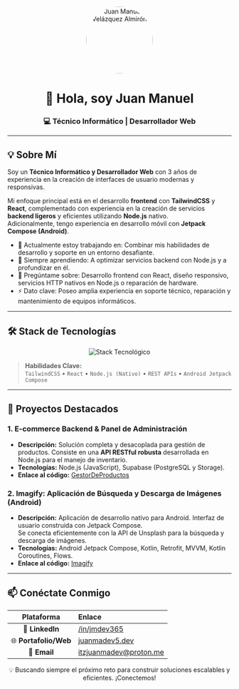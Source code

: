 <div align="center">
  <img src="https://avatars.githubusercontent.com/u/115042535?s=400&u=62a596cea79ad50f38ed1e841b021acae7b7b79a&v=4" alt="Juan Manuel Velázquez Almirón" width="150" style="border-radius:50%;"/>
  <h1>👋 Hola, soy Juan Manuel</h1>
  <h3>💻 Técnico Informático | Desarrollador Web</h3>
</div>

---

## 💡 Sobre Mí

Soy un **Técnico Informático y Desarrollador Web** con 3 años de experiencia en la creación de interfaces de usuario modernas y responsivas.

Mi enfoque principal está en el desarrollo **frontend** con **TailwindCSS** y **React**, complementado con experiencia en la creación de servicios **backend ligeros** y eficientes utilizando **Node.js** nativo.  
Adicionalmente, tengo experiencia en desarrollo móvil con **Jetpack Compose (Android)**.

* 🔭 Actualmente estoy trabajando en: Combinar mis habilidades de desarrollo y soporte en un entorno desafiante.
* 🌱 Siempre aprendiendo: A optimizar servicios backend con Node.js y a profundizar en él.
* 💬 Pregúntame sobre: Desarrollo frontend con React, diseño responsivo, servicios HTTP nativos en Node.js o reparación de hardware.
* ⚡ Dato clave: Poseo amplia experiencia en soporte técnico, reparación y mantenimiento de equipos informáticos.

---

## 🛠️ Stack de Tecnologías

<p align="center">
  <img src="https://skillicons.dev/icons?i=kotlin,androidstudio,flutter,dart,dotnet,python,html,css,react,tailwindcss,nodejs,supabase,postgresql,docker,windows" alt="Stack Tecnológico" />
</p>

> **Habilidades Clave:**  
> `TailwindCSS` • `React` • `Node.js (Nativo)` • `REST APIs` • `Android Jetpack Compose`

---

## 📂 Proyectos Destacados

### **1. E-commerce Backend & Panel de Administración**
* **Descripción:** Solución completa y desacoplada para gestión de productos. Consiste en una **API RESTful robusta** desarrollada en Node.js para el manejo de inventario.
* **Tecnologías:** Node.js (JavaScript), Supabase (PostgreSQL y Storage).
* **Enlace al código:** [GestorDeProductos](https://github.com/juanmadev5/GestorDeProductos)

### **2. Imagify: Aplicación de Búsqueda y Descarga de Imágenes (Android)**
* **Descripción:** Aplicación de desarrollo nativo para Android. Interfaz de usuario construida con Jetpack Compose.  
  Se conecta eficientemente con la API de Unsplash para la búsqueda y descarga de imágenes.
* **Tecnologías:** Android Jetpack Compose, Kotlin, Retrofit, MVVM, Kotlin Coroutines, Flows.
* **Enlace al código:** [Imagify](https://github.com/juanmadev5/Imagify)

---

## 📫 Conéctate Conmigo

| Plataforma | Enlace |
| :---: | :--- |
| 💼 **LinkedIn** | [/in/jmdev365](https://www.linkedin.com/in/jmdev365) |
| 🌐 **Portafolio/Web** | [juanmadev5.dev](https://juanmadev5.dev) |
| 📧 **Email** | [itzjuanmadev@proton.me](mailto:itzjuanmadev@proton.me) |

<div align="center">
  <p>💡 Buscando siempre el próximo reto para construir soluciones escalables y eficientes. ¡Conectemos!</p>
</div>
